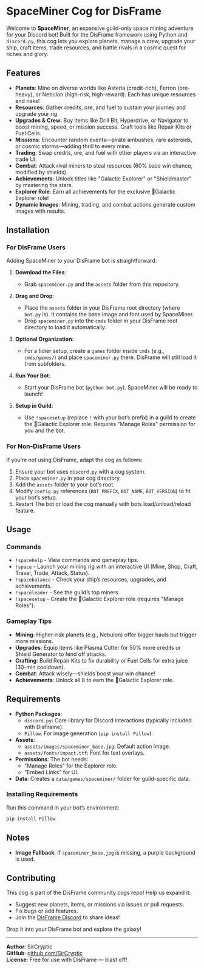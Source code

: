 # SpaceMiner Cog for DisFrame

Welcome to **SpaceMiner**, an expansive guild-only space mining adventure for your Discord bot! Built for the DisFrame framework using Python and `discord.py`, this cog lets you explore planets, manage a crew, upgrade your ship, craft items, trade resources, and battle rivals in a cosmic quest for riches and glory.

## Features

- **Planets**: Mine on diverse worlds like Asteria (credit-rich), Ferron (ore-heavy), or Nebulon (high-risk, high-reward). Each has unique resources and risks!
- **Resources**: Gather credits, ore, and fuel to sustain your journey and upgrade your rig.
- **Upgrades & Crew**: Buy items like Drill Bit, Hyperdrive, or Navigator to boost mining, speed, or mission success. Craft tools like Repair Kits or Fuel Cells.
- **Missions**: Encounter random events—pirate ambushes, rare asteroids, or cosmic storms—adding thrill to every mine.
- **Trading**: Swap credits, ore, and fuel with other players via an interactive trade UI.
- **Combat**: Attack rival miners to steal resources (60% base win chance, modified by shields).
- **Achievements**: Unlock titles like "Galactic Explorer" or "Shieldmaster" by mastering the stars.
- **Explorer Role**: Earn all achievements for the exclusive 🚀Galactic Explorer role!
- **Dynamic Images**: Mining, trading, and combat actions generate custom images with results.

## Installation

### For DisFrame Users
Adding SpaceMiner to your DisFrame bot is straightforward:

1. **Download the Files**:
   - Grab `spaceminer.py` and the `assets` folder from this repository.

2. **Drag and Drop**:
   - Place the `assets` folder in your DisFrame root directory (where `bot.py` is). It contains the base image and font used by SpaceMiner.
   - Drop `spaceminer.py` into the `cmds` folder in your DisFrame root directory to load it automatically.

3. **Optional Organization**:
   - For a tidier setup, create a `games` folder inside `cmds` (e.g., `cmds/games/`) and place `spaceminer.py` there. DisFrame will still load it from subfolders.

4. **Run Your Bot**:
   - Start your DisFrame bot (`python bot.py`). SpaceMiner will be ready to launch!

5. **Setup in Guild**:
   - Use `!spacesetup` (replace `!` with your bot’s prefix) in a guild to create the 🚀Galactic Explorer role. Requires "Manage Roles" permission for you and the bot.

### For Non-DisFrame Users
If you’re not using DisFrame, adapt the cog as follows:

1. Ensure your bot uses `discord.py` with a cog system.
2. Place `spaceminer.py` in your cog directory.
3. Add the `assets` folder to your bot’s root.
4. Modify `config.py` references (`BOT_PREFIX`, `BOT_NAME`, `BOT_VERSION`) to fit your bot’s setup.
5. Restart The bot or load the cog manually with bots load/unload/reload feature.

## Usage

### Commands
- `!spacehelp` - View commands and gameplay tips.
- `!space` - Launch your mining rig with an interactive UI (Mine, Shop, Craft, Travel, Trade, Attack, Status).
- `!spacebalance` - Check your ship’s resources, upgrades, and achievements.
- `!spaceleader` - See the guild’s top miners.
- `!spacesetup` - Create the 🚀Galactic Explorer role (requires "Manage Roles").

### Gameplay Tips
- **Mining**: Higher-risk planets (e.g., Nebulon) offer bigger hauls but trigger more missions.
- **Upgrades**: Equip items like Plasma Cutter for 50% more credits or Shield Generator to fend off attacks.
- **Crafting**: Build Repair Kits to fix durability or Fuel Cells for extra juice (30-min cooldown).
- **Combat**: Attack wisely—shields boost your win chance!
- **Achievements**: Unlock all 8 to earn the 🚀Galactic Explorer role.

## Requirements

- **Python Packages**:
  - `discord.py`: Core library for Discord interactions (typically included with DisFrame).
  - `Pillow`: For image generation (`pip install Pillow`).
- **Assets**:
  - `assets/images/spaceminer_base.jpg`: Default action image.
  - `assets/fonts/impact.ttf`: Font for text overlays.
- **Permissions**: The bot needs:
  - "Manage Roles" for the Explorer role.
  - "Embed Links" for UI.
- **Data**: Creates a `data/games/spaceminer/` folder for guild-specific data.

### Installing Requirements
Run this command in your bot’s environment:
```bash
pip install Pillow
```

## Notes
- **Image Fallback**: If `spaceminer_base.jpg` is missing, a purple background is used.

## Contributing
This cog is part of the DisFrame community cogs repo! Help us expand it:
- Suggest new planets, items, or missions via issues or pull requests.
- Fix bugs or add features.
- Join the [DisFrame Discord](https://discord.gg/48JH3UkerX) to share ideas!

Drop it into your DisFrame bot and explore the galaxy!

---

**Author**: SirCryptic  
**GitHub**: [github.com/SirCryptic](https://github.com/SirCryptic)  
**License**: Free for use with DisFrame — blast off!
